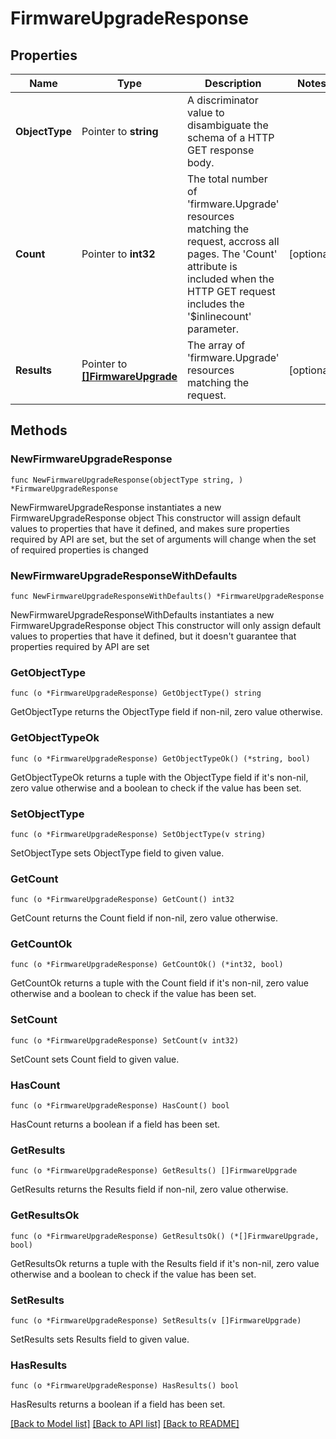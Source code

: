 # FirmwareUpgradeResponse

## Properties

Name | Type | Description | Notes
------------ | ------------- | ------------- | -------------
**ObjectType** | Pointer to **string** | A discriminator value to disambiguate the schema of a HTTP GET response body. | 
**Count** | Pointer to **int32** | The total number of &#39;firmware.Upgrade&#39; resources matching the request, accross all pages. The &#39;Count&#39; attribute is included when the HTTP GET request includes the &#39;$inlinecount&#39; parameter. | [optional] 
**Results** | Pointer to [**[]FirmwareUpgrade**](firmware.Upgrade.md) | The array of &#39;firmware.Upgrade&#39; resources matching the request. | [optional] 

## Methods

### NewFirmwareUpgradeResponse

`func NewFirmwareUpgradeResponse(objectType string, ) *FirmwareUpgradeResponse`

NewFirmwareUpgradeResponse instantiates a new FirmwareUpgradeResponse object
This constructor will assign default values to properties that have it defined,
and makes sure properties required by API are set, but the set of arguments
will change when the set of required properties is changed

### NewFirmwareUpgradeResponseWithDefaults

`func NewFirmwareUpgradeResponseWithDefaults() *FirmwareUpgradeResponse`

NewFirmwareUpgradeResponseWithDefaults instantiates a new FirmwareUpgradeResponse object
This constructor will only assign default values to properties that have it defined,
but it doesn't guarantee that properties required by API are set

### GetObjectType

`func (o *FirmwareUpgradeResponse) GetObjectType() string`

GetObjectType returns the ObjectType field if non-nil, zero value otherwise.

### GetObjectTypeOk

`func (o *FirmwareUpgradeResponse) GetObjectTypeOk() (*string, bool)`

GetObjectTypeOk returns a tuple with the ObjectType field if it's non-nil, zero value otherwise
and a boolean to check if the value has been set.

### SetObjectType

`func (o *FirmwareUpgradeResponse) SetObjectType(v string)`

SetObjectType sets ObjectType field to given value.


### GetCount

`func (o *FirmwareUpgradeResponse) GetCount() int32`

GetCount returns the Count field if non-nil, zero value otherwise.

### GetCountOk

`func (o *FirmwareUpgradeResponse) GetCountOk() (*int32, bool)`

GetCountOk returns a tuple with the Count field if it's non-nil, zero value otherwise
and a boolean to check if the value has been set.

### SetCount

`func (o *FirmwareUpgradeResponse) SetCount(v int32)`

SetCount sets Count field to given value.

### HasCount

`func (o *FirmwareUpgradeResponse) HasCount() bool`

HasCount returns a boolean if a field has been set.

### GetResults

`func (o *FirmwareUpgradeResponse) GetResults() []FirmwareUpgrade`

GetResults returns the Results field if non-nil, zero value otherwise.

### GetResultsOk

`func (o *FirmwareUpgradeResponse) GetResultsOk() (*[]FirmwareUpgrade, bool)`

GetResultsOk returns a tuple with the Results field if it's non-nil, zero value otherwise
and a boolean to check if the value has been set.

### SetResults

`func (o *FirmwareUpgradeResponse) SetResults(v []FirmwareUpgrade)`

SetResults sets Results field to given value.

### HasResults

`func (o *FirmwareUpgradeResponse) HasResults() bool`

HasResults returns a boolean if a field has been set.


[[Back to Model list]](../README.md#documentation-for-models) [[Back to API list]](../README.md#documentation-for-api-endpoints) [[Back to README]](../README.md)


